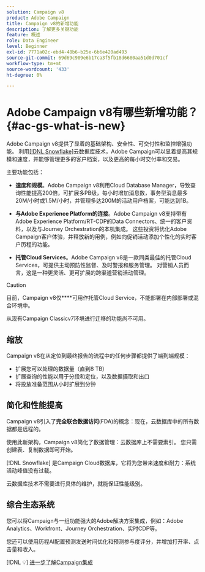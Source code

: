 ```yaml
---
solution: Campaign v8
product: Adobe Campaign
title: Campaign v8的新增功能
description: 了解更多关键功能
feature: 概述
role: Data Engineer
level: Beginner
exl-id: 7771a02c-ebd4-48b6-b25e-6b6e420ad493
source-git-commit: 69d69c909e6b17ca3f5fb18d6680aa51d0d701cf
workflow-type: tm+mt
source-wordcount: '433'
ht-degree: 0%

---
```


# Adobe Campaign v8有哪些新增功能？{#ac-gs-what-is-new}

Adobe Campaign v8提供了显着的基础架构、安全性、可交付性和监控增强功能。 利用[[!DNL Snowflake]](https://www.snowflake.com/)云数据库技术，Adobe Campaign可以显着提高其规模和速度，并能够管理更多的客户档案，以及更高的每小时交付率和交易。

主要功能包括：

* **速度和规模**。Adobe Campaign v8利用Cloud Database Manager，导致查询性能提高200倍，可扩展多PB级，每小时增加消息数，事务型消息最多20M/小时或1.5M/小时，并管理多达200M的活动用户档案，可能达到1B。

* **与Adobe Experience Platform的连接**。Adobe Campaign v8支持带有Adobe Experience Platform/RT-CDP的Data Connectors、统一的客户资料，以及与Journey Orchestration的本机集成。 这些投资将优化Adobe Campaign客户体验，并释放新的用例，例如向促销活动添加个性化的实时客户历程的功能。

* **托管Cloud Services**。Adobe Campaign v8是一款同类最佳的托管Cloud Services，可提供主动预防性监督、及时警报和服务管理。 对营销人员而言，这是一种更灵活、更可扩展的跨渠道营销活动管理。

>[!CAUTION]
>
>目前，Campaign v8仅&#x200B;****&#x200B;可用作托管Cloud Service，不能部署在内部部署或混合环境中。
>
>从现有Campaign Classicv7环境进行迁移的功能尚不可用。


## 缩放

Campaign v8在从定位到最终报告的流程中的任何步骤都提供了端到端规模：

* 扩展您可以处理的数据量（直到8 TB）
* 扩展查询的性能以用于分段和定位，以及数据摄取和出口
* 将投放准备范围从小时扩展到分钟

## 简化和性能提高

Campaign v8引入了&#x200B;**完全联合数据访问**(FDA)的概念：现在，云数据库中的所有数据都是远程的。

使用此新架构，Campaign v8简化了数据管理：云数据库上不需要索引。 您只需创建表、复制数据即可开始。

[!DNL Snowflake] 是Campaign Cloud数据库，它将为您带来速度和耐力：系统活动峰值没有过载。

云数据库技术不需要进行具体的维护，就能保证性能级别。

## 综合生态系统

您可以将Campaign与一组功能强大的Adobe解决方案集成，例如：Adobe Analytics、Workfront、Journey Orchestration、实时CDP等。

您还可以使用历程AI配置预测发送时间优化和预测参与度评分，并增加打开率、点击量和收入。

[!DNL :bulb:] [进一步了解Campaign集成](../connect/integration.md)

